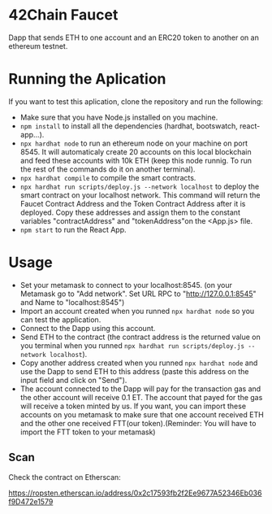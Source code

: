 # 42Chain Faucet

Dapp that sends ETH to one account and an ERC20 token to another on an ethereum testnet.

# Running the Aplication

If you want to test this aplication, clone the repository and run the following:

* Make sure that you have Node.js installed on you machine.
* `npm install` to install all the dependencies (hardhat, bootswatch, react-app...).
* `npx hardhat node` to run an ethereum node on your machine on port 8545. It will automaticaly create 20 accounts on this local blockchain and feed these accounts with 10k ETH (keep this node runnig. To run the rest of the commands do it on another terminal).
* `npx hardhat compile` to compile the smart contracts.
* `npx hardhat run scripts/deploy.js --network localhost` to deploy the smart contract on your localhost network. This command will return the Faucet Contract Address and the Token Contract Address after it is deployed. Copy these addresses and assign them to the constant variables "contractAddress" and "tokenAddress"on the <App.js> file.
* `npm start` to run the React App.

# Usage

* Set your metamask to connect to your localhost:8545. (on your Metamask go to "Add network". Set URL RPC to "http://127.0.0.1:8545" and Name to "localhost:8545")
* Import an account created when you runned `npx hardhat node` so you can test the application.
* Connect to the Dapp using this account.
* Send ETH to the contract (the contract address is the returned value on you terminal when you runned `npx hardhat run scripts/deploy.js --network localhost`).
* Copy another address created when you runned `npx hardhat node` and use the Dapp to send ETH to this address (paste this address on the input field and click on "Send").
* The account connected to the Dapp will pay for the transaction gas and the other account will receive 0.1 ET. The account that payed for the gas will receive a token minted by us. If you want, you can import these accounts on you metamask to make sure that one account received ETH and the other one received FTT(our token).(Reminder: You will have to import the FTT token to your metamask)

## Scan

Check the contract on Etherscan:

<a>https://ropsten.etherscan.io/address/0x2c17593fb2f2Ee9677A52346Eb036f9D472e1579</a>
